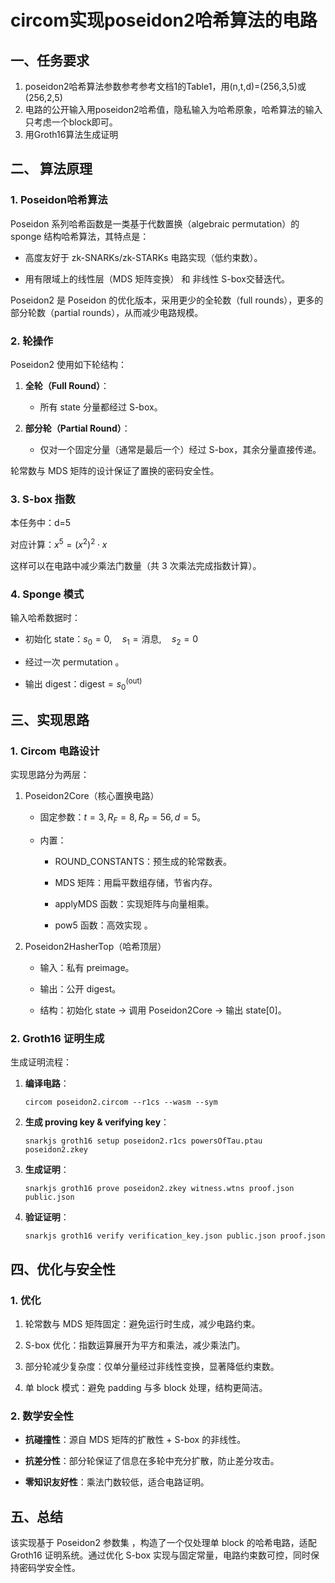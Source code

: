 circom实现poseidon2哈希算法的电路
====================

## 一、任务要求

1) poseidon2哈希算法参数参考参考文档1的Table1，用(n,t,d)=(256,3,5)或(256,2,5)
2) 电路的公开输入用poseidon2哈希值，隐私输入为哈希原象，哈希算法的输入只考虑一个block即可。
3) 用Groth16算法生成证明

## 二、 算法原理

### 1. Poseidon哈希算法

Poseidon 系列哈希函数是一类基于代数置换（algebraic permutation）的 sponge 结构哈希算法，其特点是：

* 高度友好于 zk-SNARKs/zk-STARKs 电路实现（低约束数）。

* 用有限域上的线性层（MDS 矩阵变换） 和 非线性 S-box交替迭代。

Poseidon2 是 Poseidon 的优化版本，采用更少的全轮数（full rounds），更多的部分轮数（partial rounds），从而减少电路规模。

### 2. 轮操作

Poseidon2 使用如下轮结构：

1. **全轮（Full Round）**：
   
   * 所有 state 分量都经过 S-box。

2. **部分轮（Partial Round）**：
   
   * 仅对一个固定分量（通常是最后一个）经过 S-box，其余分量直接传递。

轮常数与 MDS 矩阵的设计保证了置换的密码安全性。 

### 3. S-box 指数

本任务中：d=5

对应计算：$x^5 = (x^2)^2 \cdot x$

这样可以在电路中减少乘法门数量（共 3 次乘法完成指数计算）。

### 4. Sponge 模式

输入哈希数据时：

* 初始化 state：$s_0 = 0, \quad s_1 = \text{消息}, \quad s_2 = 0$

* 经过一次 permutation 。

* 输出 digest：$\text{digest} = s_0^{\text{(out)}}$

## 三、实现思路

### 1. Circom 电路设计

实现思路分为两层：

1. Poseidon2Core（核心置换电路）
   
   * 固定参数：$t = 3, R_F = 8, R_P = 56, d = 5$。
   
   * 内置：
     
     * ROUND_CONSTANTS：预生成的轮常数表。
     
     * MDS 矩阵：用扁平数组存储，节省内存。
     
     * applyMDS 函数：实现矩阵与向量相乘。
     
     * pow5 函数：高效实现 。

2. Poseidon2HasherTop（哈希顶层）
   
   * 输入：私有 preimage。
   
   * 输出：公开 digest。
   
   * 结构：初始化 state → 调用 Poseidon2Core → 输出 state[0]。 

### 2. Groth16 证明生成

生成证明流程：

1. **编译电路**：
   
   ```circom
   circom poseidon2.circom --r1cs --wasm --sym
   ```

2. **生成 proving key & verifying key**：
   
   ```circom
   snarkjs groth16 setup poseidon2.r1cs powersOfTau.ptau poseidon2.zkey
   ```

3. **生成证明**：
   
   ```circom
   snarkjs groth16 prove poseidon2.zkey witness.wtns proof.json public.json   
   ```

4. **验证证明**：
   
   ```circom
   snarkjs groth16 verify verification_key.json public.json proof.json
   ```

## 四、优化与安全性

### 1. 优化

1. 轮常数与 MDS 矩阵固定：避免运行时生成，减少电路约束。

2. S-box 优化：指数运算展开为平方和乘法，减少乘法门。

3. 部分轮减少复杂度：仅单分量经过非线性变换，显著降低约束数。

4. 单 block 模式：避免 padding 与多 block 处理，结构更简洁。 

### 2. 数学安全性

* **抗碰撞性**：源自 MDS 矩阵的扩散性 + S-box 的非线性。

* **抗差分性**：部分轮保证了信息在多轮中充分扩散，防止差分攻击。

* **零知识友好性**：乘法门数较低，适合电路证明。

## 五、总结

该实现基于 Poseidon2 参数集 ，构造了一个仅处理单 block 的哈希电路，适配 Groth16 证明系统。通过优化 S-box 实现与固定常量，电路约束数可控，同时保持密码学安全性。
